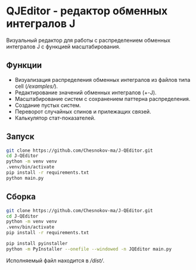# QJEditor - редактор обменных интегралов J

Визуальный редактор для работы с распределением обменных интегралов J с функцией масштабирования. 

## Функции

- Визуализация распределения обменных интегралов из файлов типа cell (_/examples/_).
- Редактирование значений обменных интегралов (+-J).
- Масштабирование систем с сохранением паттерна распределения.
- Создание пустых систем.
- Переворот случайных спинов и прилежащих связей.
- Калькулятор стат-показателей.

## Запуск

```bash
git clone https://github.com/Chesnokov-ma/J-QEditor.git
cd J-QEditor
python -m venv venv
.venv/bin/activate
pip install -r requirements.txt
python main.py
```

## Сборка

```bash
git clone https://github.com/Chesnokov-ma/J-QEditor.git
cd J-QEditor
python -m venv venv
.venv/bin/activate
pip install -r requirements.txt

pip install pyinstaller
python -m PyInstaller --onefile --windowed -n JQEditor main.py
```

Исполняемый файл находится в _/dist/_.
